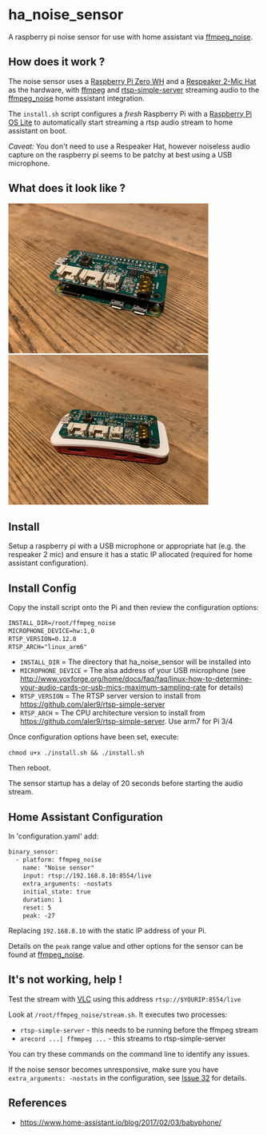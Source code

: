 # ha_noise_sensor

A raspberry pi noise sensor for use with home assistant via [ffmpeg_noise](https://www.home-assistant.io/integrations/ffmpeg_noise/).

## How does it work ?

The noise sensor uses a [Raspberry Pi Zero WH](https://thepihut.com/products/raspberry-pi-zero-wh-with-pre-soldered-header) and a [Respeaker 2-Mic Hat](https://wiki.seeedstudio.com/ReSpeaker_2_Mics_Pi_HAT/) as the hardware, with [ffmpeg](https://ffmpeg.org/) and [rtsp-simple-server](https://github.com/aler9/rtsp-simple-server) streaming audio to the [ffmpeg_noise](https://www.home-assistant.io/integrations/ffmpeg_noise/) home assistant integration.

The `install.sh` script configures a *fresh* Raspberry Pi with a [Raspberry Pi OS Lite](https://www.raspberrypi.org/downloads/raspberry-pi-os/) to automatically start streaming a rtsp audio stream to home assistant on boot.

*Caveat:* You don't need to use a Respeaker Hat, however noiseless audio capture on the raspberry pi seems to be patchy at best using a USB microphone.

## What does it look like ?

<img src="/images/bare.jpg" width="400">
<img src="/images/case.jpg" width="400">

## Install

Setup a raspberry pi with a USB microphone or appropriate hat (e.g. the respeaker 2 mic) and ensure it has a static IP allocated (required for home assistant configuration).

## Install Config

Copy the install script onto the Pi and then review the configuration options:

```
INSTALL_DIR=/root/ffmpeg_noise
MICROPHONE_DEVICE=hw:1,0
RTSP_VERSION=0.12.0
RTSP_ARCH="linux_arm6"
```

* `INSTALL_DIR` = The directory that ha_noise_sensor will be installed into
* `MICROPHONE_DEVICE` = The alsa address of your USB microphone (see http://www.voxforge.org/home/docs/faq/faq/linux-how-to-determine-your-audio-cards-or-usb-mics-maximum-sampling-rate for details)
* `RTSP_VERSION` = The RTSP server version to install from https://github.com/aler9/rtsp-simple-server
* `RTSP_ARCH` = The CPU architecture version to install from https://github.com/aler9/rtsp-simple-server.  Use arm7 for Pi 3/4

Once configuration options have been set, execute:

`chmod u+x ./install.sh && ./install.sh`

Then reboot.

The sensor startup has a delay of 20 seconds before starting the audio stream.

## Home Assistant Configuration

In 'configuration.yaml' add:

```
binary_sensor:
  - platform: ffmpeg_noise
    name: "Noise sensor"
    input: rtsp://192.168.8.10:8554/live
    extra_arguments: -nostats
    initial_state: true
    duration: 1
    reset: 5
    peak: -27
```

Replacing `192.168.8.10` with the static IP address of your Pi.

Details on the `peak` range value and other options for the sensor can be found at [ffmpeg_noise](https://www.home-assistant.io/integrations/ffmpeg_noise/).

## It's not working, help !

Test the stream with [VLC](https://www.videolan.org/vlc/index.html) using this address `rtsp://$YOURIP:8554/live`

Look at `/root/ffmpeg_noise/stream.sh`.  It executes two processes:

* `rtsp-simple-server` - this needs to be running before the ffmpeg stream
* `arecord ...| ffmmpeg ...` - this streams to rtsp-simple-server

You can try these commands on the command line to identify any issues.

If the noise sensor becomes unresponsive, make sure you have `extra_arguments: -nostats` in the configuration, see [Issue 32](https://github.com/home-assistant-libs/ha-ffmpeg/issues/32#issuecomment-727569153) for details.

## References

* https://www.home-assistant.io/blog/2017/02/03/babyphone/
